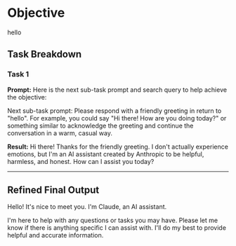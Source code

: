 # Objective

hello

## Task Breakdown

### Task 1

**Prompt:**
Here is the next sub-task prompt and search query to help achieve the objective:

Next sub-task prompt: Please respond with a friendly greeting in return to "hello". For example, you could say "Hi there! How are you doing today?" or something similar to acknowledge the greeting and continue the conversation in a warm, casual way.

**Result:**
Hi there! Thanks for the friendly greeting. I don't actually experience emotions, but I'm an AI assistant created by Anthropic to be helpful, harmless, and honest. How can I assist you today?

---

## Refined Final Output

Hello! It's nice to meet you. I'm Claude, an AI assistant.

I'm here to help with any questions or tasks you may have. Please let me know if there is anything specific I can assist with. I'll do my best to provide helpful and accurate information.